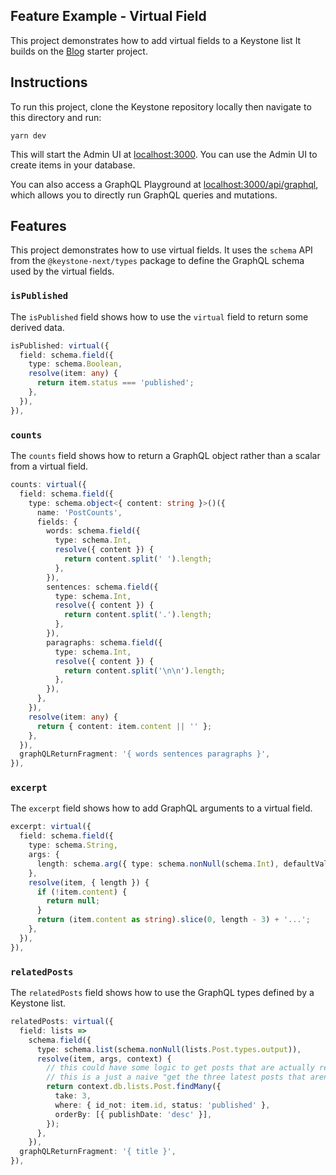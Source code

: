 ## Feature Example - Virtual Field

This project demonstrates how to add virtual fields to a Keystone list
It builds on the [Blog](../blog) starter project.

## Instructions

To run this project, clone the Keystone repository locally then navigate to this directory and run:

```shell
yarn dev
```

This will start the Admin UI at [localhost:3000](http://localhost:3000).
You can use the Admin UI to create items in your database.

You can also access a GraphQL Playground at [localhost:3000/api/graphql](http://localhost:3000/api/graphql), which allows you to directly run GraphQL queries and mutations.

## Features

This project demonstrates how to use virtual fields.
It uses the `schema` API from the `@keystone-next/types` package to define the GraphQL schema used by the virtual fields.

### `isPublished`

The `isPublished` field shows how to use the `virtual` field to return some derived data.

```ts
isPublished: virtual({
  field: schema.field({
    type: schema.Boolean,
    resolve(item: any) {
      return item.status === 'published';
    },
  }),
}),
```

### `counts`

The `counts` field shows how to return a GraphQL object rather than a scalar from a virtual field.

```ts
counts: virtual({
  field: schema.field({
    type: schema.object<{ content: string }>()({
      name: 'PostCounts',
      fields: {
        words: schema.field({
          type: schema.Int,
          resolve({ content }) {
            return content.split(' ').length;
          },
        }),
        sentences: schema.field({
          type: schema.Int,
          resolve({ content }) {
            return content.split('.').length;
          },
        }),
        paragraphs: schema.field({
          type: schema.Int,
          resolve({ content }) {
            return content.split('\n\n').length;
          },
        }),
      },
    }),
    resolve(item: any) {
      return { content: item.content || '' };
    },
  }),
  graphQLReturnFragment: '{ words sentences paragraphs }',
}),
```

### `excerpt`

The `excerpt` field shows how to add GraphQL arguments to a virtual field.

```ts
excerpt: virtual({
  field: schema.field({
    type: schema.String,
    args: {
      length: schema.arg({ type: schema.nonNull(schema.Int), defaultValue: 200 }),
    },
    resolve(item, { length }) {
      if (!item.content) {
        return null;
      }
      return (item.content as string).slice(0, length - 3) + '...';
    },
  }),
}),
```

### `relatedPosts`

The `relatedPosts` field shows how to use the GraphQL types defined by a Keystone list.

```ts
relatedPosts: virtual({
  field: lists =>
    schema.field({
      type: schema.list(schema.nonNull(lists.Post.types.output)),
      resolve(item, args, context) {
        // this could have some logic to get posts that are actually related to this one somehow
        // this is a just a naive "get the three latest posts that aren't this one"
        return context.db.lists.Post.findMany({
          take: 3,
          where: { id_not: item.id, status: 'published' },
          orderBy: [{ publishDate: 'desc' }],
        });
      },
    }),
  graphQLReturnFragment: '{ title }',
}),
```
